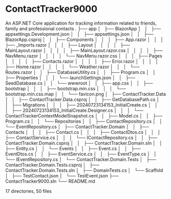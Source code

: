 # ContactTracker9000
An ASP.NET Core application for tracking information related to friends, family and professional contacts
.
├── app
│   ├── BlazorApp
│   │   ├── appsettings.Development.json
│   │   ├── appsettings.json
│   │   ├── BlazorApp.csproj
│   │   ├── Components
│   │   │   ├── App.razor
│   │   │   ├── _Imports.razor
│   │   │   ├── Layout
│   │   │   │   ├── MainLayout.razor
│   │   │   │   ├── MainLayout.razor.css
│   │   │   │   ├── NavMenu.razor
│   │   │   │   └── NavMenu.razor.css
│   │   │   ├── Pages
│   │   │   │   ├── Contacts.razor
│   │   │   │   ├── Error.razor
│   │   │   │   ├── Home.razor
│   │   │   │   └── Weather.razor
│   │   │   └── Routes.razor
│   │   ├── DatabaseUtility.cs
│   │   ├── Program.cs
│   │   ├── Properties
│   │   │   └── launchSettings.json
│   │   ├── SeedDatabase.cs
│   │   └── wwwroot
│   │       ├── app.css
│   │       ├── bootstrap
│   │       │   ├── bootstrap.min.css
│   │       │   └── bootstrap.min.css.map
│   │       └── favicon.png
│   ├── ContactTracker.Data
│   │   ├── ContactTracker.Data.csproj
│   │   ├── GetDatabasePath.cs
│   │   ├── Migrations
│   │   │   ├── 20240723134153_InitialCreate.cs
│   │   │   ├── 20240723134153_InitialCreate.Designer.cs
│   │   │   └── ContactTrackerContextModelSnapshot.cs
│   │   ├── Model.cs
│   │   ├── Program.cs
│   │   └── Repositories
│   │       ├── ContactRepository.cs
│   │       └── EventRepository.cs
│   ├── ContactTracker.Domain
│   │   ├── Contacts
│   │   │   ├── Contact.cs
│   │   │   ├── ContactDtos.cs
│   │   │   ├── ContactService.cs
│   │   │   └── IContactRepository.cs
│   │   ├── ContactTracker.Domain.csproj
│   │   ├── ContactTracker.Domain.sln
│   │   ├── Entity.cs
│   │   └── Events
│   │       ├── Event.cs
│   │       ├── EventDtos.cs
│   │       ├── EventService.cs
│   │       ├── EventType.cs
│   │       └── IEventRepository.cs
│   └── ContactTracker.Domain.Tests
│       ├── ContactTracker.Domain.Tests.csproj
│       ├── ContactTracker.Domain.Tests.sln
│       ├── DomainTests.cs
│       └── Scaffold
│           ├── TestContact.json
│           └── TestEvent.json
├── ContactTracker9000.sln
└── README.md

17 directories, 50 files
